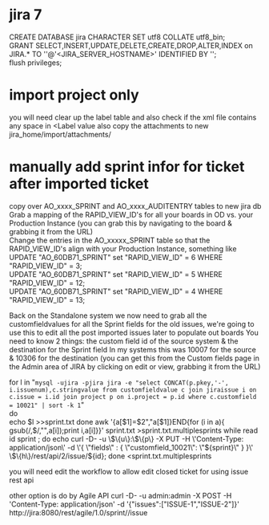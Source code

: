 # jira 7
CREATE DATABASE jira CHARACTER SET utf8 COLLATE utf8_bin;  
GRANT SELECT,INSERT,UPDATE,DELETE,CREATE,DROP,ALTER,INDEX on JIRA.* TO '<USERNAME>'@'<JIRA_SERVER_HOSTNAME>' IDENTIFIED BY '<PASSWORD>';  
flush privileges;


# import project only
you will need clear up the label table and also check if the xml file contains any space in <Label value
also copy the attachments to new jira_home/import/attachments/

# manually add sprint infor for ticket after imported ticket
copy over AO_xxxx_SPRINT and AO_xxxx_AUDITENTRY tables to new jira db  
Grab a mapping of the RAPID_VIEW_ID's for all your boards in OD vs. your Production Instance (you can grab this by navigating to the board & grabbing it from the URL)  
Change the entries in the AO_xxxxx_SPRINT table so that the RAPID_VIEW_ID's align with your Production Instance, something like  
UPDATE "AO_60DB71_SPRINT" set "RAPID_VIEW_ID" = 6 WHERE "RAPID_VIEW_ID" = 3;  
UPDATE "AO_60DB71_SPRINT" set "RAPID_VIEW_ID" = 5 WHERE "RAPID_VIEW_ID" = 12;  
UPDATE "AO_60DB71_SPRINT" set "RAPID_VIEW_ID" = 4 WHERE "RAPID_VIEW_ID" = 13;  

Back on the Standalone system we now need to grab all the customfieldvalues for all the Sprint fields for the old issues,   we're going to use this to edit all the post imported issues later to populate out boards
You need to know 2 things: the custom field id of the source system & the destination for the Sprint field
In my systems this was 10007 for the source & 10306 for the destination (you can get this from the Custom fields page in the Admin area of JIRA by clicking on edit or view, grabbing it from the URL)   

for l in  "`mysql -ujira -pjira jira -e "select CONCAT(p.pkey,'-', i.issuenum),c.stringvalue from customfieldvalue c join jiraissue i on c.issue = i.id join project p on i.project = p.id where c.customfield = 10021" | sort -k 1`"  
do  
echo $l >>sprint.txt  
done  
awk '{a[$1]=$2","a[$1]}END{for (i in a){ gsub(/,$/,"",a[i]);print i,a[i]}}' sprint.txt >sprint.txt.multiplesprints  
while read id sprint ; do echo curl -D- -u \$\{u\}:\$\{p\} -X PUT -H \'Content-Type: application/json\' -d \'{ \"fields\" : { \"customfield_10021\": \"${sprint}\" } }\' \$\{h\}/rest/api/2/issue/${id}; done <sprint.txt.multiplesprints  

you will need edit the workflow to allow edit closed ticket for using issue rest api  


other option is do by Agile API curl -D- -u admin:admin -X POST -H 'Content-Type: application/json' -d '{"issues":["ISSUE-1","ISSUE-2"]}' http://jira:8080/rest/agile/1.0/sprint/<Sprint ID>/issue
